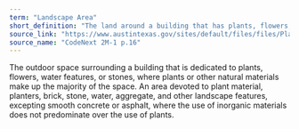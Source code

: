 ```yaml
---
term: "Landscape Area"
short_definition: "The land around a building that has plants, flowers, or other natural features. Landscape areas don't have concrete or asphalt."
source_link: "https://www.austintexas.gov/sites/default/files/files/Planning/CodeNEXT/ALDC_PRD_23_LandDevelopmentCode_Combined_2017_0130_web.pdf"
source_name: "CodeNext 2M-1 p.16"
---
```

The outdoor space surrounding a building that is dedicated to plants, flowers, water features, or stones, where plants or other natural materials make up the majority of the space.
An area devoted to plant material, planters, brick, stone, water, aggregate, and other landscape features, excepting smooth concrete or asphalt, where the use of inorganic materials does not predominate over the use of plants.
